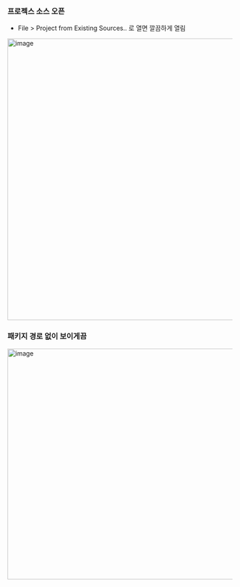 ### 프로젝스 소스 오픈
- File > Project from Existing Sources.. 로 열면 깔끔하게 열림
<img width="631" alt="image" src="https://github.com/user-attachments/assets/d5d43e3a-ad8c-44c4-8bd9-c3486474c680">

### 패키지 경로 없이 보이게끔
<img width="517" alt="image" src="https://github.com/user-attachments/assets/f66ea89a-d70f-47b3-90de-430a9ea9966a">
